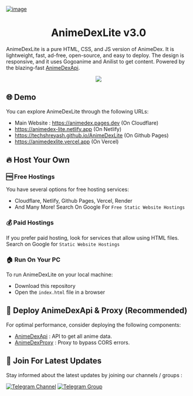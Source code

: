 [![image](https://github.com/TechShreyash/AnimeDexLite/assets/82265247/98c27bb6-c4a8-4224-983e-2bb21386032a)](https://animedex.pages.dev)

<h1 align="center"><b>AnimeDexLite v3.0</b></h1>

AnimeDexLite is a pure HTML, CSS, and JS version of AnimeDex. It is lightweight, fast, ad-free, open-source, and easy to deploy. The design is responsive, and it uses Gogoanime and Anilist to get content. Powered by the blazing-fast [AnimeDexApi](https://api.anime-dex.workers.dev).


<p align="center">
<img src="https://hits.seeyoufarm.com/api/count/incr/badge.svg?url=https%3A%2F%2Fgithub.com%2FTechShreyash%2FAnimeDexLite&count_bg=%2379C83D&title_bg=%23555555&icon=github.svg&icon_color=%23E7E7E7&title=Page+Views&edge_flat=false"/>
</p>

## 🌐 Demo
You can explore AnimeDexLite through the following URLs:

- Main Website : https://animedex.pages.dev (On Cloudflare)
- https://animedex-lite.netlify.app (On Netlify)
- https://techshreyash.github.io/AnimeDexLite (On Github Pages)
- https://animedexlite.vercel.app (On Vercel)

## 🔥 Host Your Own

### 🆓 Free Hostings
You have several options for free hosting services:

- Cloudflare, Netlify, Github Pages, Vercel, Render
- And Many More! Search On Google For `Free Static Website Hostings`

### 💰 Paid Hostings
If you prefer paid hosting, look for services that allow using HTML files. Search on Google for `Static Website Hostings`

### 🏠 Run On Your PC
To run AnimeDexLite on your local machine:

- Download this repository
- Open the `index.html` file in a browser

## 🚀 Deploy AnimeDexApi & Proxy (Recommended)
For optimal performance, consider deploying the following components:

- [AnimeDexApi](https://github.com/TechShreyash/AnimeDexApi) : API to get all anime data.
- [AnimeDexProxy](https://github.com/TechShreyash/CloudflareWorker/tree/main/animedexproxy) : Proxy to bypass CORS errors.

## 🔔 Join For Latest Updates
Stay informed about the latest updates by joining our channels / groups :

[![Telegram Channel](https://img.shields.io/static/v1?label=Join&message=Telegram%20Channel&color=blueviolet&style=for-the-badge&logo=telegram&logoColor=violet)](https://telegram.me/TechZBots) [![Telegram Group](https://img.shields.io/static/v1?label=Join&message=Telegram%20Group&color=blueviolet&style=for-the-badge&logo=telegram&logoColor=violet)](https://telegram.me/TechZBots_Support)
